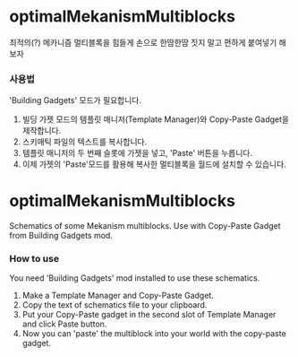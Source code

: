 # optimalMekanismMultiblocks
최적의(?) 메카니즘 멀티블록을 힘들게 손으로 한땀한땀 짓지 말고
편하게 붙여넣기 해보자

### 사용법
'Building Gadgets' 모드가 필요합니다.

1. 빌딩 가젯 모드의 템플릿 매니저(Template Manager)와 Copy-Paste Gadget을 제작합니다.
2. 스키매틱 파일의 텍스트를 복사합니다.
3. 템플릿 매니저의 두 번째 슬롯에 가젯을 넣고, 'Paste' 버튼을 누릅니다.
4. 이제 가젯의 'Paste'모드를 활용해 복사한 멀티블록을 월드에 설치할 수 있습니다.

# optimalMekanismMultiblocks
Schematics of some Mekanism multiblocks. Use with Copy-Paste Gadget from Building Gadgets mod.

### How to use
You need 'Building Gadgets' mod installed to use these schematics.

1. Make a Template Manager and Copy-Paste Gadget. 
2. Copy the text of schematics file to your clipboard.
3. Put your Copy-Paste gadget in the second slot of Template Manager and click Paste button.
4. Now you can 'paste' the multiblock into your world with the copy-paste gadget.
